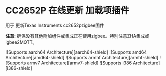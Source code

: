 # CC2652P 在线更新 加载项插件

用于 更新Texas Instruments cc2652pzigbee固件

**注意:** 确保没有其他附加组件或集成正在使用zigbee。特别注意ZHA集成或igbee2MQTT。

![Supports aarch64 Architecture][aarch64-shield]
![Supports amd64 Architecture][amd64-shield]
![Supports armhf Architecture][armhf-shield]
![Supports armv7 Architecture][armv7-shield]
![Supports i386 Architecture][i386-shield]
